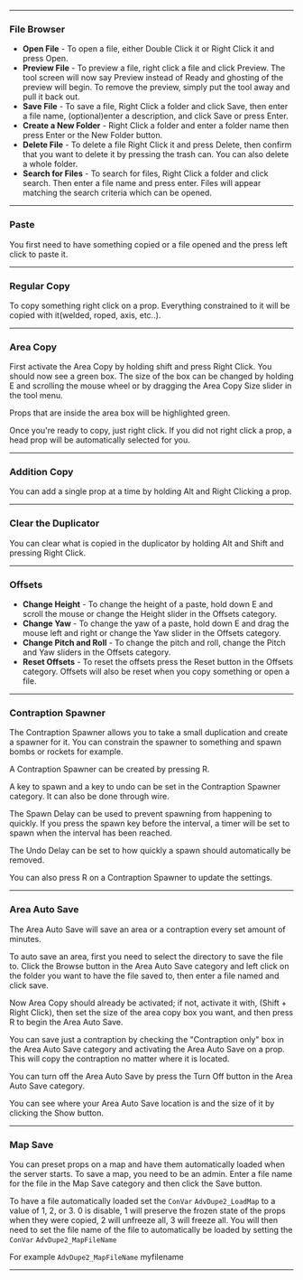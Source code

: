 
---

### File Browser ###
  * **Open File** - To open a file, either Double Click it or Right Click it and press Open.
  * **Preview File** - To preview a file, right click a file and click Preview. The tool screen will now say Preview instead of Ready and ghosting of the preview will begin. To remove the preview, simply put the tool away and pull it back out.
  * **Save File** - To save a file, Right Click a folder and click Save, then enter a file name, (optional)enter a description, and click Save or press Enter.
  * **Create a New Folder** - Right Click a folder and enter a folder name then press Enter or the New Folder button.
  * **Delete File** - To delete a file Right Click it and press Delete, then confirm that you want to delete it by pressing the trash can. You can also delete a whole folder.
  * **Search for Files** - To search for files, Right Click a folder and click search. Then enter a file name and press enter. Files will appear matching the search criteria which can be opened.


---

### Paste ###
You first need to have something copied or a file opened and the press left click to paste it.

---

### Regular Copy ###
To copy something right click on a prop. Everything constrained to it will be copied with it(welded, roped, axis, etc..).

---

### Area Copy ###
First activate the Area Copy by holding shift and press Right Click. You should now see a green box. The size of the box can be changed by holding E and scrolling the mouse wheel or by dragging the Area Copy Size slider in the tool menu.

Props that are inside the area box will be highlighted green.

Once you're ready to copy, just right click. If you did not right click a prop, a head prop will be automatically selected for you.


---

### Addition Copy ###
You can add a single prop at a time by holding Alt and Right Clicking a prop.

---

### Clear the Duplicator ###
You can clear what is copied in the duplicator by holding Alt and Shift and pressing Right Click.

---

### Offsets ###
  * **Change Height** - To change the height of a paste, hold down E and scroll the mouse or change the Height slider in the Offsets category.
  * **Change Yaw** - To change the yaw of a paste, hold down E and drag the mouse left and right or change the Yaw slider in the Offsets category.
  * **Change Pitch and Roll** - To change the pitch and roll, change the Pitch and Yaw sliders in the Offsets category.
  * **Reset Offsets** - To reset the offsets press the Reset button in the Offsets category. Offsets will also be reset when you copy something or open a file.

---

### Contraption Spawner ###
The Contraption Spawner allows you to take a small duplication and create a spawner for it. You can constrain the spawner to something and spawn bombs or rockets for example.

A Contraption Spawner can be created by pressing R.

A key to spawn and a key to undo can be set in the Contraption Spawner category. It can also be done through wire.

The Spawn Delay can be used to prevent spawning from happening to quickly. If you press the spawn key before the interval, a timer will be set to spawn when the interval has been reached.

The Undo Delay can be set to how quickly a spawn should automatically be removed.

You can also press R on a Contraption Spawner to update the settings.

---

### Area Auto Save ###
The Area Auto Save will save an area or a contraption every set amount of minutes.

To auto save an area, first you need to select the directory to save the file to. Click the Browse button in the Area Auto Save category and left click on the folder you want to have the file saved to, then enter a file named and click save.

Now Area Copy should already be activated; if not, activate it with, (Shift + Right Click), then set the size of the area copy box you want, and then press R to begin the Area Auto Save.

You can save just a contraption by checking the "Contraption only" box in the Area Auto Save category and activating the Area Auto Save on a prop. This will copy the contraption no matter where it is located.

You can turn off the Area Auto Save by press the Turn Off button in the Area Auto Save category.

You can see where your Area Auto Save location is and the size of it by clicking the Show button.

---

### Map Save ###
You can preset props on a map and have them automatically loaded when the server starts. To save a map, you need to be an admin. Enter a file name for the file in the Map Save category and then click the Save button.

To have a file automatically loaded set the `ConVar` `AdvDupe2_LoadMap` to a value of 1, 2, or 3. 0 is disable, 1 will preserve the frozen state of the props when they were copied, 2 will unfreeze all, 3 will freeze all. You will then need to set the file name of the file to automatically be loaded by setting the `ConVar` `AdvDupe2_MapFileName`

For example `AdvDupe2_MapFileName` myfilename

---
